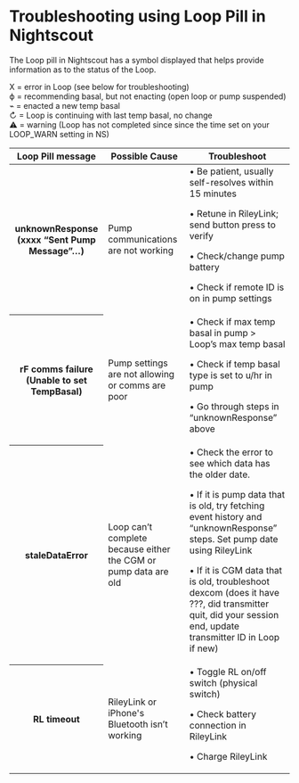 # Troubleshooting using Loop Pill in Nightscout

The Loop pill in Nightscout has a symbol displayed that helps provide information as to the status of the Loop.

X  	= error in Loop (see below for troubleshooting)</br>
ϕ 	= recommending basal, but not enacting (open loop or pump suspended)</br>
⌁ 	= enacted a new temp basal</br>
↻ 	= Loop is continuing with last temp basal, no change</br>
⚠ 	= warning (Loop has not completed since since the time set on your LOOP_WARN setting in NS)</br>

<table>
  <thead>
    <tr>
      <th>Loop Pill message</th>
      <th>Possible Cause</th>
      <th>Troubleshoot</th>
    </tr>
  </thead>
  <tbody>
    <tr>
      <th>unknownResponse (xxxx “Sent Pump Message”…)</th>
      <td>Pump communications are not working</td>
      <td>•	Be patient, usually self-resolves within 15 minutes

•	Retune in RileyLink; send button press to verify

•	Check/change pump battery

•	Check if remote ID is on in pump settings</td>
    </tr>
    <tr>
      <th>rF comms failure (Unable to set TempBasal)</th>
      <td>Pump settings are not allowing or comms are poor</td>
      <td>•	Check if max temp basal in pump > Loop’s max temp basal

•	Check if temp basal type is set to u/hr in pump

•	Go through steps in “unknownResponse” above
</td>
    </tr>
    <tr>
      <th>staleDataError</th>
      <td>Loop can’t complete because either the CGM or pump data are old</td>
      <td>•	Check the error to see which data has the older date.  

•	If it is pump data that is old, try fetching event history and “unknownResponse” steps.  Set pump date using RileyLink

•	If it is CGM data that is old, troubleshoot dexcom (does it have ???, did transmitter quit, did your session end, update transmitter ID in Loop if new)
</td>
    </tr>
    <tr>
      <th>RL timeout</th>
      <td>RileyLink or iPhone's Bluetooth isn’t working</td>
      <td>•	Toggle RL on/off switch  (physical switch)

•	Check battery connection in RileyLink

•	Charge RileyLink

</td>
    </tr>
  </tbody>
</table>

